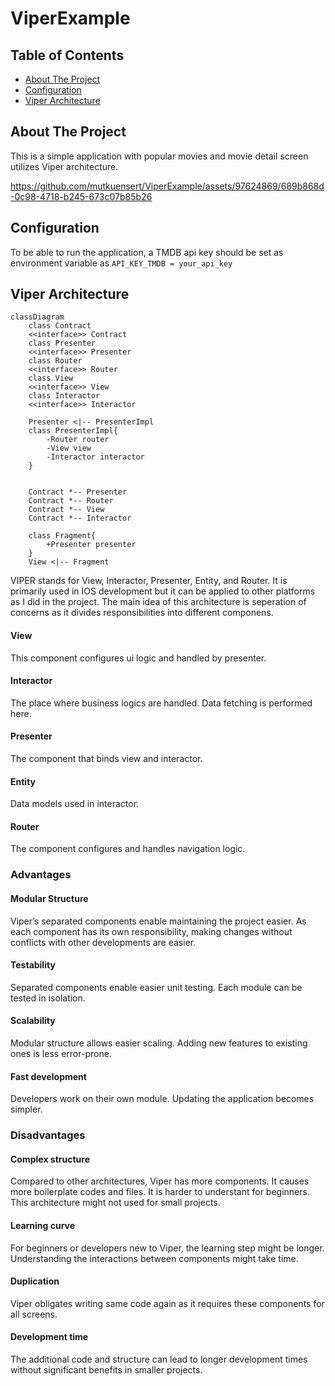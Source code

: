 # ViperExample

## Table of Contents
* [About The Project](#about-the-project)
* [Configuration](#configuration)
* [Viper Architecture](#viper-architecture)


## About The Project
This is a simple application with popular movies and movie detail screen utilizes Viper architecture.

https://github.com/mutkuensert/ViperExample/assets/97624869/689b868d-0c98-4718-b245-673c07b85b26

## Configuration
To be able to run the application, a TMDB api key should be set as environment variable as ``API_KEY_TMDB = your_api_key``

## Viper Architecture
```mermaid
classDiagram
    class Contract
    <<interface>> Contract
    class Presenter
    <<interface>> Presenter
    class Router
    <<interface>> Router
    class View
    <<interface>> View
    class Interactor
    <<interface>> Interactor

    Presenter <|-- PresenterImpl
    class PresenterImpl{
        -Router router
        -View view
        -Interactor interactor
    }
    

    Contract *-- Presenter
    Contract *-- Router
    Contract *-- View
    Contract *-- Interactor

    class Fragment{
        +Presenter presenter
    }
    View <|-- Fragment
```

VIPER stands for View, Interactor, Presenter, Entity, and Router. It is primarily used in IOS development but it can be applied to other platforms as I did in the project. The main idea of this architecture is seperation of concerns as it divides responsibilities into different componens.
#### View
This component configures ui logic and handled by presenter.
#### Interactor
The place where business logics are handled. Data fetching is performed here.
#### Presenter
The component that binds view and interactor.
#### Entity
Data models used in interactor.
#### Router
The component configures and handles navigation logic.

### Advantages
#### Modular Structure
Viper’s separated components enable maintaining the project easier. As each component has its own responsibility, making changes without conflicts with other developments are easier.
#### Testability
Separated components enable easier unit testing. Each module can be tested in isolation.
#### Scalability
Modular structure allows easier scaling. Adding new features to existing ones is less error-prone.
#### Fast development
Developers work on their own module. Updating the application becomes simpler.

### Disadvantages
#### Complex structure
Compared to other architectures, Viper has more components. It causes more boilerplate codes and files. It is harder to understant for beginners. This architecture might not used for small projects.
#### Learning curve
For beginners or developers new to Viper, the learning step might be longer. Understanding the interactions between components might take time.
#### Duplication
Viper obligates writing same code again as it requires these components for all screens.
#### Development time
The additional code and structure can lead to longer development times without significant benefits in smaller projects.
